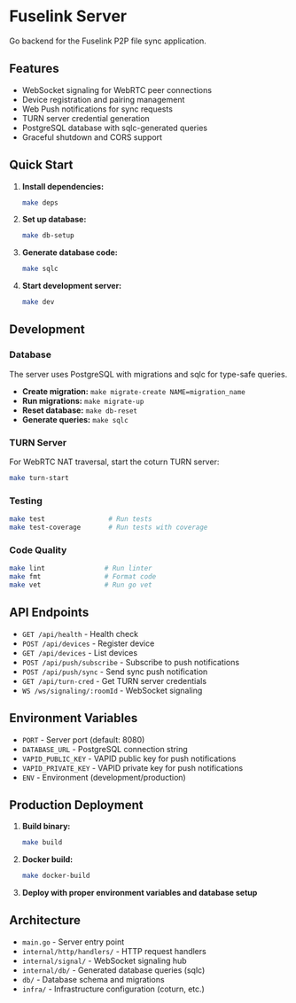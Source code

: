 # Fuselink Server

Go backend for the Fuselink P2P file sync application.

## Features

- WebSocket signaling for WebRTC peer connections
- Device registration and pairing management
- Web Push notifications for sync requests
- TURN server credential generation
- PostgreSQL database with sqlc-generated queries
- Graceful shutdown and CORS support

## Quick Start

1. **Install dependencies:**
   ```bash
   make deps
   ```

2. **Set up database:**
   ```bash
   make db-setup
   ```

3. **Generate database code:**
   ```bash
   make sqlc
   ```

4. **Start development server:**
   ```bash
   make dev
   ```

## Development

### Database

The server uses PostgreSQL with migrations and sqlc for type-safe queries.

- **Create migration:** `make migrate-create NAME=migration_name`
- **Run migrations:** `make migrate-up`
- **Reset database:** `make db-reset`
- **Generate queries:** `make sqlc`

### TURN Server

For WebRTC NAT traversal, start the coturn TURN server:

```bash
make turn-start
```

### Testing

```bash
make test                # Run tests
make test-coverage       # Run tests with coverage
```

### Code Quality

```bash
make lint               # Run linter
make fmt                # Format code
make vet                # Run go vet
```

## API Endpoints

- `GET /api/health` - Health check
- `POST /api/devices` - Register device
- `GET /api/devices` - List devices
- `POST /api/push/subscribe` - Subscribe to push notifications
- `POST /api/push/sync` - Send sync push notification
- `GET /api/turn-cred` - Get TURN server credentials
- `WS /ws/signaling/:roomId` - WebSocket signaling

## Environment Variables

- `PORT` - Server port (default: 8080)
- `DATABASE_URL` - PostgreSQL connection string
- `VAPID_PUBLIC_KEY` - VAPID public key for push notifications
- `VAPID_PRIVATE_KEY` - VAPID private key for push notifications
- `ENV` - Environment (development/production)

## Production Deployment

1. **Build binary:**
   ```bash
   make build
   ```

2. **Docker build:**
   ```bash
   make docker-build
   ```

3. **Deploy with proper environment variables and database setup**

## Architecture

- `main.go` - Server entry point
- `internal/http/handlers/` - HTTP request handlers
- `internal/signal/` - WebSocket signaling hub
- `internal/db/` - Generated database queries (sqlc)
- `db/` - Database schema and migrations
- `infra/` - Infrastructure configuration (coturn, etc.)